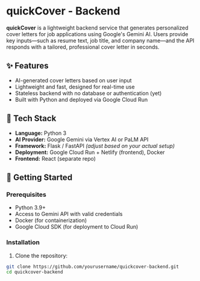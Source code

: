 # quickCover - Backend

**quickCover** is a lightweight backend service that generates personalized cover letters for job applications using Google's Gemini AI. Users provide key inputs—such as resume text, job title, and company name—and the API responds with a tailored, professional cover letter in seconds.

## ✨ Features

- AI-generated cover letters based on user input
- Lightweight and fast, designed for real-time use
- Stateless backend with no database or authentication (yet)
- Built with Python and deployed via Google Cloud Run

## 🧠 Tech Stack

- **Language:** Python 3
- **AI Provider:** Google Gemini via Vertex AI or PaLM API
- **Framework:** Flask / FastAPI *(adjust based on your actual setup)*
- **Deployment:** Google Cloud Run + Netlify (frontend), Docker
- **Frontend:** React (separate repo)

## 🚀 Getting Started

### Prerequisites

- Python 3.9+
- Access to Gemini API with valid credentials
- Docker (for containerization)
- Google Cloud SDK (for deployment to Cloud Run)

### Installation

1. Clone the repository:

```bash
git clone https://github.com/yourusername/quickcover-backend.git
cd quickcover-backend
